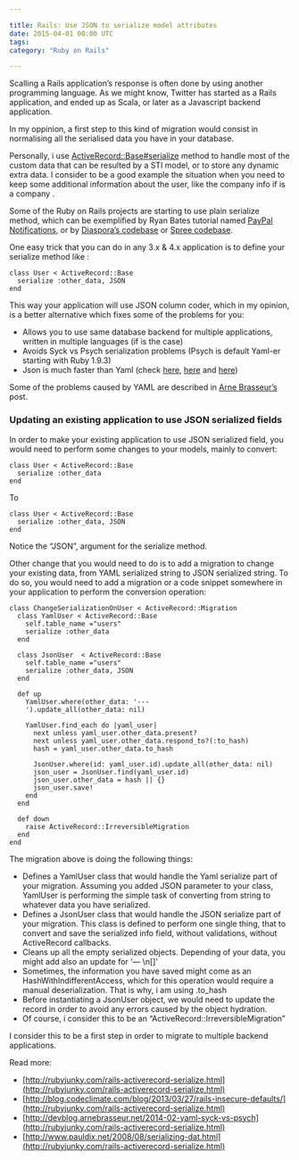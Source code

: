 ```yaml
---

title: Rails: Use JSON to serialize model attributes
date: 2015-04-01 00:00 UTC
tags: 
category: "Ruby on Rails" 

---
```


Scalling a Rails application’s response is often done by using another programming language. As we might know, Twitter has started as a Rails application, and ended up as Scala, or later as a Javascript backend application.

In my oppinion, a first step to this kind of migration would consist in normalising all the serialised data you have in your database.

Personally, i use [ActiveRecord::Base#serialize](http://api.rubyonrails.org/classes/ActiveRecord/AttributeMethods/Serialization/ClassMethods.html#method-i-serialize) method to handle most of the custom data that can be resulted by a STI model, or to store any dynamic extra data. I consider to be a good example the situation when you need to keep some additional information about the user, like the company info if is a company .

Some of the Ruby on Rails projects are starting to use plain serialize method, which can be exemplified by Ryan Bates tutorial named [PayPal Notifications](http://railscasts.com/episodes/142-paypal-notifications?view=asciicast), or by [Diaspora’s codebase](https://github.com/diaspora/diaspora/blob/2619beb157f618094e2cbfaf65f89f24441f25d5/app/models/o_embed_cache.rb#L2) or [Spree codebase](https://github.com/spree/spree/search?l=ruby&q=serialize&utf8=%E2%9C%93).

One easy trick that you can do in any 3.x & 4.x application is to define your serialize method like :

    class User < ActiveRecord::Base
      serialize :other_data, JSON
    end

This way your application will use JSON column coder, which in my opinion, is a better alternative which fixes some of the problems for you:

* Allows you to use same database backend for multiple applications, written in multiple languages (if is the case)
* Avoids Syck vs Psych serialization problems (Psych is default Yaml-er starting with Ruby 1.9.3)
* Json is much faster than Yaml (check [here](http://pjkh.com/articles/postgresql-json-vs-rails-serialize/), [here](http://www.pauldix.net/2008/08/serializing-dat.html) and [here](http://itcourses.cs.unh.edu/assets/docs/704/reports/fall14/Comparison%20of%20JSON%20and%20YAML%20-%20Brandon%20Schwarzer.pdf))

Some of the problems caused by YAML are described in [Arne Brasseur’s](http://devblog.arnebrasseur.net/2014-02-yaml-syck-vs-psych) post.

### Updating an existing application to use JSON serialized fields

In order to make your existing application to use JSON serialized field, you would need to perform some changes to your models, mainly to convert:

    class User < ActiveRecord::Base
      serialize :other_data
    end

To

    class User < ActiveRecord::Base
      serialize :other_data, JSON
    end

Notice the “JSON”, argument for the serialize method.

Other change that you would need to do is to add a migration to change your existing data, from YAML serialized string to JSON serialized string. To do so, you would need to add a migration or a code snippet somewhere in your application to perform the conversion operation:

    class ChangeSerializationOnUser < ActiveRecord::Migration
      class YamlUser < ActiveRecord::Base
        self.table_name ="users"
        serialize :other_data
      end
    
      class JsonUser  < ActiveRecord::Base
        self.table_name ="users"
        serialize :other_data, JSON
      end
    
      def up
        YamlUser.where(other_data: '---
        ').update_all(other_data: nil)
    
        YamlUser.find_each do |yaml_user|
          next unless yaml_user.other_data.present?
          next unless yaml_user.other_data.respond_to?(:to_hash)
          hash = yaml_user.other_data.to_hash
    
          JsonUser.where(id: yaml_user.id).update_all(other_data: nil)
          json_user = JsonUser.find(yaml_user.id)
          json_user.other_data = hash || {}
          json_user.save!
        end
      end
    
      def down
        raise ActiveRecord::IrreversibleMigration
      end
    end

The migration above is doing the following things:

* Defines a YamlUser class that would handle the Yaml serialize part of your migration. Assuming you added JSON parameter to your class, YamlUser is performing the simple task of converting from string to whatever data you have serialized.
* Defines a JsonUser class that would handle the JSON serialize part of your migration. This class is defined to perform one single thing, that to convert and save the serialized info field, without validations, without ActiveRecord callbacks.
* Cleans up all the empty serialized objects. Depending of your data, you might add also an update for  ‘— \n[]'
* Sometimes, the information you have saved might come as an HashWithIndifferentAccess, which for this operation would require a manual deserialization. That is why, i am using .to_hash
* Before instantiating a JsonUser object, we would need to update the record in order to avoid any errors caused by the object hydration.
* Of course, i consider this to be an “ActiveRecord::IrreversibleMigration”

I consider this to be a first step in order to migrate to multiple backend applications.

Read more:

* [http://rubyjunky.com/rails-activerecord-serialize.html](http://rubyjunky.com/rails-activerecord-serialize.html)
* [http://blog.codeclimate.com/blog/2013/03/27/rails-insecure-defaults/](http://rubyjunky.com/rails-activerecord-serialize.html)
* [http://devblog.arnebrasseur.net/2014-02-yaml-syck-vs-psych](http://rubyjunky.com/rails-activerecord-serialize.html)
* [http://www.pauldix.net/2008/08/serializing-dat.html](http://rubyjunky.com/rails-activerecord-serialize.html)


